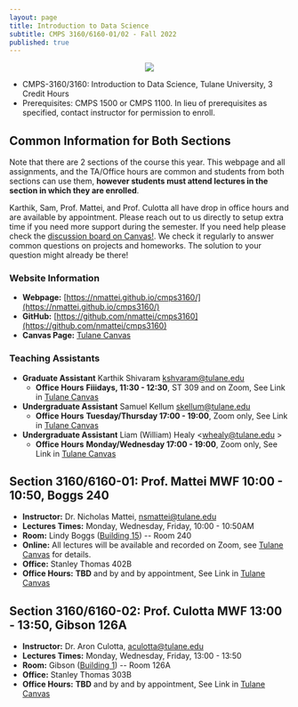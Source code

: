 ```yaml
---
layout: page
title: Introduction to Data Science
subtitle: CMPS 3160/6160-01/02 - Fall 2022
published: true
---
```

<p style="text-align:center;"><img src="{{ 'img/ds_cover.jpg' | relative_url }}" /></p>

* CMPS-3160/3160: Introduction to Data Science, Tulane University, 3 Credit Hours
* Prerequisites: CMPS 1500 or CMPS 1100. In lieu of prerequisites as specified, contact instructor for permission to enroll.

## Common Information for Both Sections

Note that there are 2 sections of the course this year. This webpage and all assignments, and the TA/Office hours are common and students from both sections can use them, **however students must attend lectures in the section in which they are enrolled**.

Karthik, Sam, Prof. Mattei, and Prof. Culotta all have drop in office hours and are available by appointment.  Please reach out to us directly to setup extra time if you need more support during the semester. If you need help please check the [discussion board on Canvas!](https://tulane.instructure.com/). We check it regularly to answer common questions on projects and homeworks.  The solution to your question might already be there!

### Website Information

* **Webpage:** [https://nmattei.github.io/cmps3160/](https://nmattei.github.io/cmps3160/)
* **GitHub:** [https://github.com/nmattei/cmps3160](https://github.com/nmattei/cmps3160)
* **Canvas Page:** [Tulane Canvas](https://tulane.instructure.com/)

### Teaching Assistants

* **Graduate Assistant** Karthik Shivaram <kshvaram@tulane.edu>
  * **Office Hours** **Fiiidays, 11:30 - 12:30**, ST 309 and on Zoom, See Link in [Tulane Canvas](https://tulane.instructure.com/)
* **Undergraduate Assistant**  Samuel Kellum <skellum@tulane.edu>
  * **Office Hours** **Tuesday/Thursday 17:00 - 19:00**, Zoom only, See Link in [Tulane Canvas](https://tulane.instructure.com/)
* **Undergraduate Assistant**  Liam (William) Healy <whealy@tulane.edu >
  * **Office Hours** **Monday/Wednesday 17:00 - 19:00**, Zoom only, See Link in [Tulane Canvas](https://tulane.instructure.com/)

## Section 3160/6160-01: Prof. Mattei MWF 10:00 - 10:50, Boggs 240

* **Instructor:** Dr. Nicholas Mattei, <nsmattei@tulane.edu>
* **Lectures Times:** Monday, Wednesday, Friday, 10:00 - 10:50AM
* **Room:** Lindy Boggs ([Building 15](https://tulane.edu/maps-directions)) -- Room 240
* **Online:** All lectures will be available and recorded on Zoom, see [Tulane Canvas](https://tulane.instructure.com/) for details.
* **Office:** Stanley Thomas 402B
* **Office Hours:** **TBD** and by and by appointment, See Link in [Tulane Canvas](https://tulane.instructure.com/)

## Section 3160/6160-02: Prof. Culotta MWF 13:00 - 13:50, Gibson 126A

* **Instructor:** Dr. Aron Culotta, <aculotta@tulane.edu>
* **Lectures Times:** Monday, Wednesday, Friday, 13:00 - 13:50
* **Room:** Gibson ([Building 1](https://tulane.edu/maps-directions)) -- Room 126A
* **Office:** Stanley Thomas 303B
* **Office Hours:** **TBD** and by and by appointment, See Link in [Tulane Canvas](https://tulane.instructure.com/)